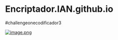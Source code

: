 # Encriptador.IAN.github.io
#challengeonecodificador3

[![image.png](https://i.postimg.cc/rscg1CSm/image.png)](https://postimg.cc/ft2xZdqn)
